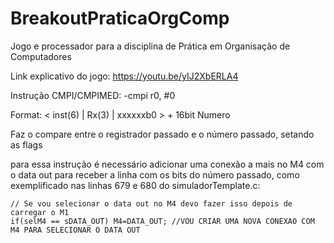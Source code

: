 # BreakoutPraticaOrgComp
Jogo e processador para a disciplina de Prática em Organisação de Computadores

Link explicativo do jogo: https://youtu.be/yIJ2XbERLA4


Instrução CMPI/CMPIMED:
    -cmpi r0, #0

Format: < inst(6) | Rx(3) | xxxxxxb0 >  + 16bit Numero

Faz o compare entre o registrador passado e o número passado, setando as flags

para essa instrução é necessário adicionar uma conexão a mais no M4 com o data out para receber a linha com os bits do número passado, como exemplificado nas linhas 679 e 680 do simuladorTemplate.c:

    // Se vou selecionar o data out no M4 devo fazer isso depois de carregar o M1
    if(selM4 == sDATA_OUT) M4=DATA_OUT; //VOU CRIAR UMA NOVA CONEXAO COM M4 PARA SELECIONAR O DATA OUT
